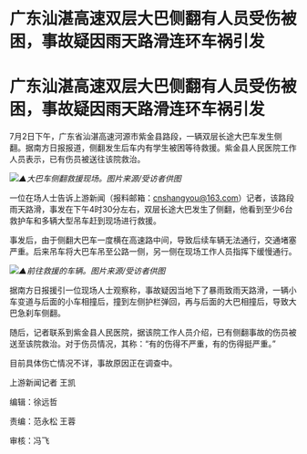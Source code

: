 # 广东汕湛高速双层大巴侧翻有人员受伤被困，事故疑因雨天路滑连环车祸引发

# 广东汕湛高速双层大巴侧翻有人员受伤被困，事故疑因雨天路滑连环车祸引发

7月2日下午，广东省汕湛高速河源市紫金县路段，一辆双层长途大巴车发生侧翻。据南方日报报道，侧翻发生后车内有学生被困等待救援。紫金县人民医院工作人员表示，已有伤员被送往该院救治。

![](https://inews.gtimg.com/om_bt/OSyOF4gVIhh_U11CY-c5S2SofcyQQgV5GAqXZed68wb9sAA/1000)_▲大巴车侧翻救援现场。图片来源/受访者供图_

一位在场人士告诉上游新闻（报料邮箱：cnshangyou@163.com）记者，该路段雨天路滑，事发在下午4时30分左右，双层长途大巴发生了侧翻，他看到至少6台救护车和多辆大型吊车赶到现场进行救援。

事发后，由于侧翻大巴车一度横在高速路中间，导致后续车辆无法通行，交通堵塞严重。后来吊车将大巴车吊至公路一侧，另一侧在现场工作人员指挥下缓慢通行。

![](https://inews.gtimg.com/om_bt/OiaAnRwUJUrzi2OCTfoTIyXOb5kachJxROsUj3Stoh844AA/1000)_▲前往救援的车辆。图片来源/受访者供图_

据南方日报援引一位现场人士观察称，事故疑因当地下了暴雨致雨天路滑，一辆小车变道与后面的小车相撞后，撞到左侧护栏弹回，再与后面的大巴相撞后，导致大巴急刹车侧翻。

随后，记者联系到紫金县人民医院，据该院工作人员介绍，已有侧翻事故的伤员被送至该院救治。对于伤员情况，其称：“有的伤得不严重，有的伤得挺严重。”

目前具体伤亡情况不详，事故原因正在调查中。

上游新闻记者 王凯

编辑：徐远哲

责编：范永松 王蓉

审核：冯飞

